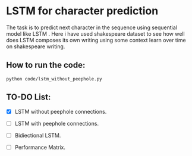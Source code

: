
# LSTM for character prediction
The task is to predict next character in the sequence using sequential model like LSTM . Here i have used shakespeare dataset to see how well does LSTM composes its own writing using some context learn over time on shakespeare writing.

## How to run the code:
```
python code/lstm_without_peephole.py	
```
##  
## TO-DO List:
- [x] LSTM without peephole connections.
- [ ] LSTM with peephole connections.
- [ ] Bidiectional  LSTM.
- [ ] Performance Matrix.


 

